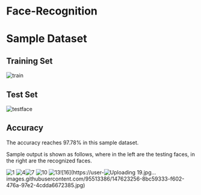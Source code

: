 # Face-Recognition

# Sample Dataset

## Training Set

![train](https://user-images.githubusercontent.com/95513386/147622925-7ff5cbbc-8686-4df6-9a10-eb9224958689.jpg)

## Test Set

![testface](https://user-images.githubusercontent.com/95513386/147622948-355ef951-6350-4311-8315-4d57ffdeb864.jpg)


## Accuracy

The accuracy reaches 97.78% in this sample dataset.

Sample output is shown as follows, where in the left are the testing faces, in the right are the recognized faces.


![1](https://user-images.githubusercontent.com/95513386/147623240-f7f4433f-7c66-44a0-887a-ad18c23536cc.jpg)
![4](https://user-images.githubusercontent.com/95513386/147623244-bc1cea66-3c95-4f7a-a89e-23653124c5d8.jpg)![7](https://user-images.githubusercontent.com/95513386/147623249-35bbfdaf-c082-4e70-8662-190dda95debf.jpg)
![10](https://user-images.githubusercontent.com/95513386/147623252-ba3cef39-32b6-4b60-bea7-6f13aed0d5d8.jpg)
![13](https://user-images.githubusercontent.com/95513386/147623255-92bbebbd-2500-41c3-a26f-f4c82ba70c2d.jpg)![16](https://user-![Uploading 19.jpg…]()
images.githubusercontent.com/95513386/147623256-8bc59333-f602-476a-97e2-4cdda6672385.jpg)


